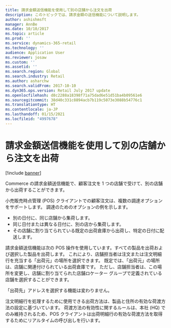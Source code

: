 ```yaml
---
title: 請求金額送信機能を使用して別の店舗から注文を出荷
description: このトピックでは、請求金額の送信機能について説明します。
author: ashishmsft
manager: AnnBe
ms.date: 10/10/2017
ms.topic: article
ms.prod: ''
ms.service: dynamics-365-retail
ms.technology: ''
audience: Application User
ms.reviewer: josaw
ms.custom: ''
ms.assetid: ''
ms.search.region: Global
ms.search.industry: Retail
ms.author: asharchw
ms.search.validFrom: 2017-10-10
ms.dyn365.ops.version: Retail July 2017 update
ms.openlocfilehash: d8c2288a18398f71a75dad6e51d51ba4b09561e6
ms.sourcegitcommit: 38d40c331c8894acb7b119c5073e3088b54776c1
ms.translationtype: HT
ms.contentlocale: ja-JP
ms.lasthandoff: 01/15/2021
ms.locfileid: "4997678"
---
```

# <a name="ship-orders-from-another-store-by-using-the-charge-send-feature"></a>請求金額送信機能を使用して別の店舗から注文を出荷

[!include [banner](includes/banner.md)]

Commerce の請求金額送信機能で、顧客注文を 1 つの店舗で受けて、別の店舗から出荷することができます。

小売販売時点管理 (POS) クライアントでの顧客注文は、複数の調達オプションをサポートします。 調達のためのオプションの例を示します。

- 別の日付に、同じ店舗から集荷します。
- 同じ日付または異なる日付に、別の店から集荷します。
- その店舗に割り当てられている既定の出荷倉庫から出荷し、特定の日付に配送します。

請求金額送信機能は次の POS 操作を使用しています。すべての製品を出荷および選択した製品を出荷します。 これにより、店舗担当者は注文または注文明細行を充当する「出荷元」の場所を選択できます。 既定では、「出荷元」の場所は、店舗に関連付けられている出荷倉庫です。 ただし、店舗担当者は、この場所を変更し、店舗に割り当てられた店舗ロケーター グループで定義されている店舗を選択することができます。

「出荷先」アドレスを選択する機能は変わりません。

注文明細行を処理するために使用できる出荷方法は、製品と住所の有効な荷渡方法の設定に基づいています。 荷渡方法の有効性に関するルールは、本社 (HQ) でのみ維持されるため、POS クライアントは出荷明細行の有効な荷渡方法を取得するためにリアルタイムの呼び出しを行います。
